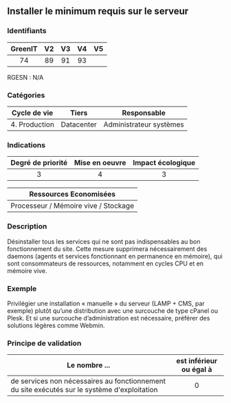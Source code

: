 ## Installer le minimum requis sur le serveur

### Identifiants

| GreenIT | V2  | V3  | V4  | V5  |
| :-----: | :-: | :-: | :-: | :-: |
|   74    | 89  | 91  | 93  |     |

RGESN : N/A

### Catégories

| Cycle de vie  |   Tiers    |       Responsable       |
| :-----------: | :--------: | :---------------------: |
| 4. Production | Datacenter | Administrateur systèmes |

### Indications

| Degré de priorité | Mise en oeuvre | Impact écologique |
| :---------------: | :------------: | :---------------: |
|         3         |       4        |         3         |

|        Ressources Economisées        |
| :----------------------------------: |
| Processeur / Mémoire vive / Stockage |

### Description

Désinstaller tous les services qui ne sont pas indispensables au bon fonctionnement du site. Cette mesure supprimera nécessairement des daemons (agents et services fonctionnant en permanence en mémoire), qui sont consommateurs de ressources, notamment en cycles CPU et en mémoire vive.

### Exemple

Privilégier une installation « manuelle » du serveur (LAMP + CMS, par exemple) plutôt qu’une distribution avec une surcouche de type cPanel ou Plesk. Et si une surcouche d’administration est nécessaire, préférer des solutions légères comme Webmin.

### Principe de validation

| Le nombre ...                                                                                | est inférieur ou égal à |
| -------------------------------------------------------------------------------------------- | :---------------------: |
| de services non nécessaires au fonctionnement du site exécutés sur le système d'exploitation |            0            |
